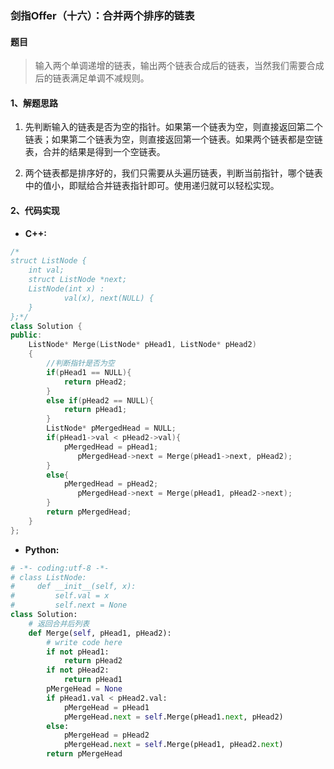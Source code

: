 ### 剑指Offer（十六）：合并两个排序的链表
#### 题目
> 输入两个单调递增的链表，输出两个链表合成后的链表，当然我们需要合成后的链表满足单调不减规则。

#### 1、解题思路
1. 先判断输入的链表是否为空的指针。如果第一个链表为空，则直接返回第二个链表；如果第二个链表为空，则直接返回第一个链表。如果两个链表都是空链表，合并的结果是得到一个空链表。

2. 两个链表都是排序好的，我们只需要从头遍历链表，判断当前指针，哪个链表中的值小，即赋给合并链表指针即可。使用递归就可以轻松实现。

#### 2、代码实现
- **C++:**
```cpp
/*
struct ListNode {
    int val;
    struct ListNode *next;
    ListNode(int x) :
            val(x), next(NULL) {
    }
};*/
class Solution {
public:
    ListNode* Merge(ListNode* pHead1, ListNode* pHead2)
    {
        //判断指针是否为空
        if(pHead1 == NULL){
            return pHead2;
        }
        else if(pHead2 == NULL){
            return pHead1;
        }
        ListNode* pMergedHead = NULL;
        if(pHead1->val < pHead2->val){
            pMergedHead = pHead1;
               pMergedHead->next = Merge(pHead1->next, pHead2);
        }
        else{
            pMergedHead = pHead2;
               pMergedHead->next = Merge(pHead1, pHead2->next);
        }
        return pMergedHead;
    }
};
```

- **Python:**

```python
# -*- coding:utf-8 -*-
# class ListNode:
#     def __init__(self, x):
#         self.val = x
#         self.next = None
class Solution:
    # 返回合并后列表
    def Merge(self, pHead1, pHead2):
        # write code here
        if not pHead1:
            return pHead2
        if not pHead2:
            return pHead1
        pMergeHead = None
        if pHead1.val < pHead2.val:
            pMergeHead = pHead1
            pMergeHead.next = self.Merge(pHead1.next, pHead2)
        else:
            pMergeHead = pHead2
            pMergeHead.next = self.Merge(pHead1, pHead2.next)
        return pMergeHead
```

